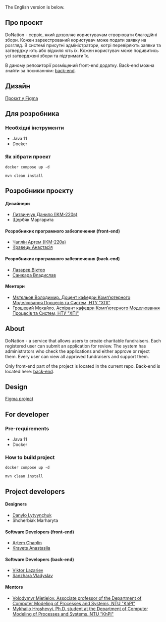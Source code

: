 The English version is below.

## Про проєкт
DoNation - сервіс, який дозволяє користувачам створювати благодійні збори. 
Кожен зареєстрований користувач може подати заявку на розгляд. 
В системі присутні адміністратори, котрі перевіряють заявки та затверджу ють або відхиля ють їх. 
Кожен користувач може подивитись усі затверджені збори та підтримати їх.

В даному репозиторії розміщений front-end додатку.
Back-end можна знайти за посиланням: [back-end](https://github.com/NTU-KhPI-Department-CMPS/charity-service).

## Дизайн
[Проєкт у Figma](https://www.figma.com/file/429z7x135iGDmmGkkXGzkN/Project?node-id=0%3A1&t=1Y2K4yLrOle5jdhf-1)

## Для розробника
### Необхідні інструменти
- Java 11
- Docker

### Як зібрати проект

```shell
docker compose up -d
```

```shell
mvn clean install 
```


## Розробники проєкту
#### Дизайнери
- [Литвинчук Данило (ІКМ-220в)](https://www.instagram.com/dalitvi.studio?igsh=MzRlODBiNWFlZA==)
- Щербяк Маргарита
#### Розробникик програмного забезпечення (front-end)
- [Чаплін Артем (ІКМ-220а)](https://github.com/ArCheeq)
- [Кравець Анастасія](https://github.com/AnastasiiaMjlxy)
#### Розробникик програмного забезпечення (back-end)
- [Лазарєв Віктор](https://github.com/MartianDill)
- [Санжара Владислав](https://github.com/sanv1ad)
#### Ментори
- [Мєтєльов Володимир. Доцент кафедри Комп’ютерного Моделювання Процесів та Систем, НТУ "ХПІ"](https://web.kpi.kharkov.ua/cmps/uk/myetyelov-volodimir-oleksandrovich/)
- [Грошевий Мохайло. Аспірант кафедри Комп’ютерного Моделювання Процесів та Систем, НТУ "ХПІ"](https://web.kpi.kharkov.ua/cmps/uk/golovna/vikladatskij-sklad/groshevyj-myhajlo-oleksandrovych/)


## About
DoNation - a service that allows users to create charitable fundraisers.
Each registered user can submit an application for review.
The system has administrators who check the applications and either approve or reject them.
Every user can view all approved fundraisers and support them.

Only front-end part of the project is located in the current repo.
Back-end is located here: [back-end](https://github.com/NTU-KhPI-Department-CMPS/charity-service).

##  Design
[Figma project](https://www.figma.com/file/429z7x135iGDmmGkkXGzkN/Project?node-id=0%3A1&t=1Y2K4yLrOle5jdhf-1)

## For developer
### Pre-requirements
- Java 11
- Docker

### How to build project

```shell
docker compose up -d
```

```shell
mvn clean install 
```

## Project developers
#### Designers
- [Danylo Lytvynchuk](https://www.instagram.com/dalitvi.studio?igsh=MzRlODBiNWFlZA==)
- Shcherbiak Marharyta
#### Software Developers (front-end)
- [Artem Chaplin](https://github.com/ArCheeq)
- [Kravets Anastasiia](https://github.com/AnastasiiaMjlxy)
#### Software Developers (back-end)
- [Viktor Lazariev](https://github.com/MartianDill)
- [Sanzhara Vladyslav](https://github.com/sanv1ad)
#### Mentors
- [Volodymyr Mietielov. Associate professor of the Department of Computer Modeling of Processes and Systems, NTU "KhPI"](https://web.kpi.kharkov.ua/cmps/en/main/magistral-staff/mietielov-volodymyr/)
- [Mykhailo Hroshevyi. Ph.D. student at the Department of Computer Modeling of Processes and Systems, NTU "KhPI"](https://web.kpi.kharkov.ua/cmps/en/main/magistral-staff/hroshevyi-mykhailo/)
